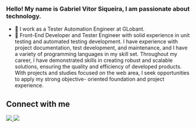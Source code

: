 ### Hello! My name is Gabriel Vitor Siqueira, I am passionate about technology.

- 🔭 I work as a Tester Automation Engineer at GLobant.
- 💼 Front-End Developer and Tester Engineer with solid experience in unit testing and automated testing
development. I have experience with project documentation, test development, and maintenance, and I
have a variety of programming languages ​​in my skill set. Throughout my career, I have demonstrated
skills in creating robust and scalable solutions, ensuring the quality and efficiency of developed products.
With projects and studies focused on the web area, I seek opportunities to apply my strong objective-
oriented foundation and project experience.

## Connect with me
<div> 
  <a href="https://www.linkedin.com/in/gabriel-vitor-siqueira/" target="_blank" rel="noopener noreferrer">
    <img src="https://img.shields.io/badge/Linkedin-0078D4?style=for-the-badge&logo=linkedin&logoColor=white">
  </a>
  <a href="https://www.instagram.com/gvsiqueira_/" target="_blank" rel="noopener noreferrer">
    <img src="https://img.shields.io/badge/-Instagram-%23E4405F?style=for-the-badge&logo=instagram&logoColor=white">
  </a>
</div>

